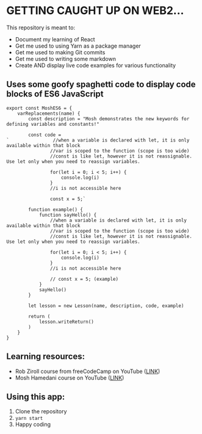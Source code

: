 # GETTING CAUGHT UP ON WEB2...

This repository is meant to:
- Document my learning of React
- Get me used to using Yarn as a package manager
- Get me used to making Git commits
- Get me used to writing some markdown
- Create AND display live code examples for various functionality

## Uses some goofy spaghetti code to display code blocks of ES6 JavaScript

```
export const MoshES6 = {
    varReplacements(name) {
        const description = "Mosh demonstrates the new keywords for defining variables and constants!"

        const code = 
`                //when a variable is declared with let, it is only available within that block
                //var is scoped to the function (scope is too wide)
                //const is like let, however it is not reassignable. Use let only when you need to reassign variables.

                for(let i = 0; i < 5; i++) {
                    console.log(i)
                }
                //i is not accessible here

                const x = 5;`

        function example() {
            function sayHello() {
                //when a variable is declared with let, it is only available within that block
                //var is scoped to the function (scope is too wide)
                //const is like let, however it is not reassignable. Use let only when you need to reassign variables.

                for(let i = 0; i < 5; i++) {
                    console.log(i)
                }
                //i is not accessible here

                // const x = 5; (example)
            }
            sayHello()
        }

        let lesson = new Lesson(name, description, code, example)

        return (
            lesson.writeReturn()
        )
    }
}
```
## Learning resources:

- Rob Ziroll course from freeCodeCamp on YouTube ([LINK](https://www.youtube.com/watch?v=bMknfKXIFA8))
- Mosh Hamedani course on YouTube ([LINK](https://www.youtube.com/watch?v=NCwa_xi0Uuc))

## Using this app:

1. Clone the repository
2. `yarn start`
3. Happy coding
